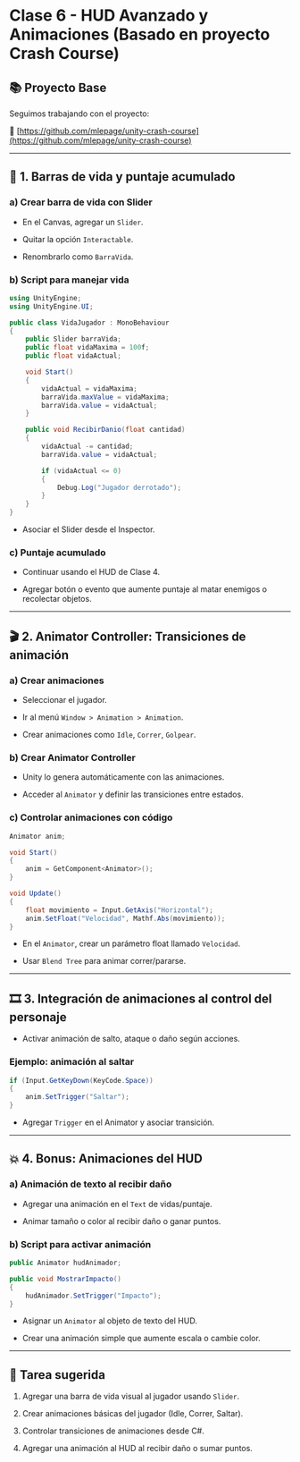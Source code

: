 # Clase 6 - HUD Avanzado y Animaciones (Basado en proyecto Crash Course)

## 📚 Proyecto Base

Seguimos trabajando con el proyecto:

🔗 [https://github.com/mlepage/unity-crash-course](https://github.com/mlepage/unity-crash-course)

---

## 🎯 1. Barras de vida y puntaje acumulado

### a) Crear barra de vida con Slider
- En el Canvas, agregar un `Slider`.

- Quitar la opción `Interactable`.

- Renombrarlo como `BarraVida`.


### b) Script para manejar vida

```csharp
using UnityEngine;
using UnityEngine.UI;

public class VidaJugador : MonoBehaviour
{
    public Slider barraVida;
    public float vidaMaxima = 100f;
    public float vidaActual;

    void Start()
    {
        vidaActual = vidaMaxima;
        barraVida.maxValue = vidaMaxima;
        barraVida.value = vidaActual;
    }

    public void RecibirDanio(float cantidad)
    {
        vidaActual -= cantidad;
        barraVida.value = vidaActual;

        if (vidaActual <= 0)
        {
            Debug.Log("Jugador derrotado");
        }
    }
}
```

- Asociar el Slider desde el Inspector.


### c) Puntaje acumulado

- Continuar usando el HUD de Clase 4.

- Agregar botón o evento que aumente puntaje al matar enemigos o recolectar objetos.

---

## 🎬 2. Animator Controller: Transiciones de animación

### a) Crear animaciones
- Seleccionar el jugador.

- Ir al menú `Window > Animation > Animation`.

- Crear animaciones como `Idle`, `Correr`, `Golpear`.


### b) Crear Animator Controller
- Unity lo genera automáticamente con las animaciones.

- Acceder al `Animator` y definir las transiciones entre estados.

### c) Controlar animaciones con código

```csharp
Animator anim;

void Start()
{
    anim = GetComponent<Animator>();
}

void Update()
{
    float movimiento = Input.GetAxis("Horizontal");
    anim.SetFloat("Velocidad", Mathf.Abs(movimiento));
}
```

- En el `Animator`, crear un parámetro float llamado `Velocidad`.

- Usar `Blend Tree` para animar correr/pararse.

---

## 🎞️ 3. Integración de animaciones al control del personaje

- Activar animación de salto, ataque o daño según acciones.


### Ejemplo: animación al saltar

```csharp
if (Input.GetKeyDown(KeyCode.Space))
{
    anim.SetTrigger("Saltar");
}
```

- Agregar `Trigger` en el Animator y asociar transición.


---

## 💥 4. Bonus: Animaciones del HUD

### a) Animación de texto al recibir daño

- Agregar una animación en el `Text` de vidas/puntaje.

- Animar tamaño o color al recibir daño o ganar puntos.


### b) Script para activar animación

```csharp
public Animator hudAnimador;

public void MostrarImpacto()
{
    hudAnimador.SetTrigger("Impacto");
}
```

- Asignar un `Animator` al objeto de texto del HUD.

- Crear una animación simple que aumente escala o cambie color.

---

## 📌 Tarea sugerida

1. Agregar una barra de vida visual al jugador usando `Slider`.

2. Crear animaciones básicas del jugador (Idle, Correr, Saltar).

3. Controlar transiciones de animaciones desde C#.

4. Agregar una animación al HUD al recibir daño o sumar puntos.


